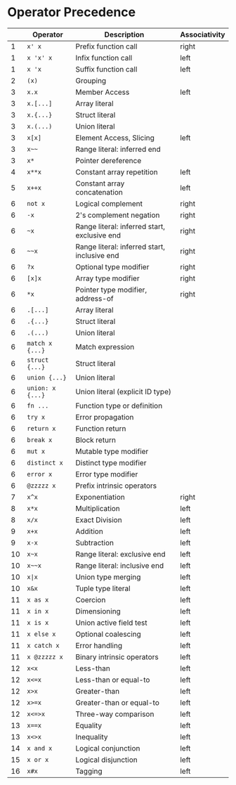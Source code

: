 # Operator Precedence

|  | Operator | Description | Associativity |
|---|---|---|---|
| 1 | `x' x` | Prefix function call | right |
| 1 | `x 'x' x` | Infix function call | left |
| 1 | `x 'x` | Suffix function call | left |
| 2 | `(x)` | Grouping | |
| 3 | `x.x` | Member Access | left |
| 3 | `x.[...]` | Array literal | |
| 3 | `x.{...}` | Struct literal | |
| 3 | `x.(...)` | Union literal | |
| 3 | `x[x]` | Element Access, Slicing | left |
| 3 | `x~~` | Range literal: inferred end | |
| 3 | `x*` | Pointer dereference | |
| 4 | `x**x` | Constant array repetition | left |
| 5 | `x++x` | Constant array concatenation | left |
| 6 | `not x` | Logical complement | right |
| 6 | `-x` | 2's complement negation | right |
| 6 | `~x` | Range literal: inferred start, exclusive end | right |
| 6 | `~~x` | Range literal: inferred start, inclusive end | right |
| 6 | `?x` | Optional type modifier | right |
| 6 | `[x]x` | Array type modifier | right |
| 6 | `*x` | Pointer type modifier, address-of | right |
| 6 | `.[...]` | Array literal | |
| 6 | `.{...}` | Struct literal | |
| 6 | `.(...)` | Union literal | |
| 6 | `match x {...}` | Match expression | |
| 6 | `struct {...}` | Struct literal | |
| 6 | `union {...}` | Union literal | |
| 6 | `union: x {...}` | Union literal (explicit ID type) | |
| 6 | `fn ...` | Function type or definition | |
| 6 | `try x` | Error propagation | |
| 6 | `return x` | Function return | |
| 6 | `break x` | Block return | |
| 6 | `mut x` | Mutable type modifier | |
| 6 | `distinct x` | Distinct type modifier | |
| 6 | `error x` | Error type modifier | |
| 6 | `@zzzzz x` | Prefix intrinsic operators | |
| 7 | `x^x` | Exponentiation | right |
| 8 | `x*x` | Multiplication | left |
| 8 | `x/x` | Exact Division | left |
| 9 | `x+x` | Addition | left |
| 9 | `x-x` | Subtraction | left |
| 10 | `x~x` | Range literal: exclusive end | left |
| 10 | `x~~x` | Range literal: inclusive end | left |
| 10 | <code>x\|x</code> | Union type merging | left |
| 10 | `x&x` | Tuple type literal | left |
| 11 | `x as x` | Coercion | left |
| 11 | `x in x` | Dimensioning | left |
| 11 | `x is x` | Union active field test | left |
| 11 | `x else x` | Optional coalescing | left |
| 11 | `x catch x` | Error handling | left |
| 11 | `x @zzzzz x` | Binary intrinsic operators | left |
| 12 | `x<x` | Less-than | left |
| 12 | `x<=x` | Less-than or equal-to | left |
| 12 | `x>x` | Greater-than | left |
| 12 | `x>=x` | Greater-than or equal-to | left |
| 12 | `x<=>x` | Three-way comparison | left |
| 13 | `x==x` | Equality | left |
| 13 | `x<>x` | Inequality | left |
| 14 | `x and x` | Logical conjunction | left |
| 15 | `x or x` | Logical disjunction | left |
| 16 | `x#x` | Tagging | left |
